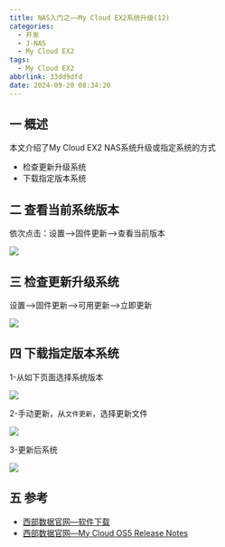 ```yaml
---
title: NAS入门之——My Cloud EX2系统升级(12)
categories:
  - 开发
  - J-NAS
  - My Cloud EX2
tags:
  - My Cloud EX2
abbrlink: 33dd9dfd
date: 2024-09-20 08:34:20
---
```

## 一 概述

本文介绍了My Cloud EX2 NAS系统升级或指定系统的方式

* 检查更新升级系统
* 下载指定版本系统

<!--more-->

## 二  查看当前系统版本

依次点击：设置——>固件更新——>查看当前版本

![][1]

## 三 检查更新升级系统

设置——>固件更新——>可用更新——>立即更新

![][2]

## 四 下载指定版本系统

1-从如下页面选择系统版本

![][3]

2-手动更新，从`文件更新`，选择更新文件

![][4]

3-更新后系统

![][5]

## 五 参考

* [西部数据官网—软件下载](https://support-cn.wd.com/app/products/product-detailweb/p/130)
* [西部数据官网—My Cloud OS5 Release Notes](https://os5releasenotes.mycloud.com/)



[1]: https://cdn.jsdelivr.net/gh/pgzxc/cdn/blog-nas/nas-ex2-update-sys-cur-1.png
[2]: https://cdn.jsdelivr.net/gh/pgzxc/cdn/blog-nas/nas-ex2-update-check-update-2.png
[3]: https://cdn.jsdelivr.net/gh/pgzxc/cdn/blog-nas/nas-ex2-update-list-3.png
[4]: https://cdn.jsdelivr.net/gh/pgzxc/cdn/blog-nas/nas-ex2-update-install-choice-4.png
[5]: https://cdn.jsdelivr.net/gh/pgzxc/cdn/blog-nas/nas-ex2-update-new-5.png